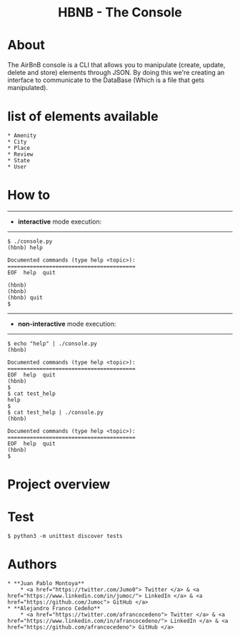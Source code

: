 <h1 align="center"> HBNB - The Console </h1>

# About

The AirBnB console is a CLI that allows you to manipulate (create, update, delete and store) elements through JSON. By doing this we're creating an interface to communicate to the DataBase (Which is a file that gets manipulated).

# list of elements available

	* Amenity
	* City
	* Place
	* Review
	* State
	* User

# How to
------------

* **interactive** mode execution:

------------

```
$ ./console.py
(hbnb) help

Documented commands (type help <topic>):
========================================
EOF  help  quit

(hbnb)
(hbnb)
(hbnb) quit
$
```

------------

* **non-interactive** mode execution:

------------
```
$ echo "help" | ./console.py
(hbnb)

Documented commands (type help <topic>):
========================================
EOF  help  quit
(hbnb)
$
$ cat test_help
help
$
$ cat test_help | ./console.py
(hbnb)

Documented commands (type help <topic>):
========================================
EOF  help  quit
(hbnb)
$
```
# Project overview

<a href="![hbnb](https://user-images.githubusercontent.com/69823997/108603381-98642580-7375-11eb-9dba-f52d0f3f3074.png)
" alt="CACA" border="0"></a>

# Test

```
$ python3 -m unittest discover tests
```

# Authors
 	* **Juan Pablo Montoya**
	 	* <a href="https://twitter.com/Jumo0"> Twitter </a> & <a href="https://www.linkedin.com/in/jumoc/"> LinkedIn </a> & <a href="https://github.com/Jumoc"> GitHub </a>
	* **Alejandro Franco Cedeño**
		* <a href="https://twitter.com/afrancocedeno"> Twitter </a> & <a href="https://www.linkedin.com/in/afrancocedeno/"> LinkedIn </a> & <a href="https://github.com/afrancocedeno"> GitHub </a>
